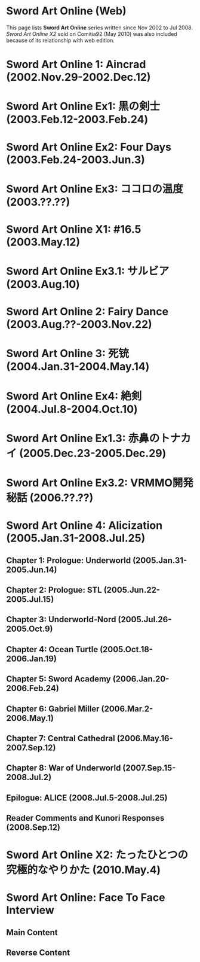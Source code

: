 # Sword Art Online (Web)

This page lists **Sword Art Online** series written since Nov 2002 to Jul 2008.
*Sword Art Online X2* sold on Comitia92 (May 2010) was also included because of its relationship with web edition.

# Sword Art Online 1: Aincrad (2002.Nov.29-2002.Dec.12)
# Sword Art Online Ex1: 黒の剣士 (2003.Feb.12-2003.Feb.24)
# Sword Art Online Ex2: Four Days (2003.Feb.24-2003.Jun.3)
# Sword Art Online Ex3: ココロの温度 (2003.??.??)
# Sword Art Online X1: #16.5 (2003.May.12)
# Sword Art Online Ex3.1: サルビア (2003.Aug.10)
# Sword Art Online 2: Fairy Dance (2003.Aug.??-2003.Nov.22)
# Sword Art Online 3: 死铳 (2004.Jan.31-2004.May.14)
# Sword Art Online Ex4: 絶剣 (2004.Jul.8-2004.Oct.10)
# Sword Art Online Ex1.3: 赤鼻のトナカイ (2005.Dec.23-2005.Dec.29)
# Sword Art Online Ex3.2: VRMMO開発秘話 (2006.??.??)
# Sword Art Online 4: Alicization (2005.Jan.31-2008.Jul.25)
## Chapter 1: Prologue: Underworld (2005.Jan.31-2005.Jun.14)
## Chapter 2: Prologue: STL (2005.Jun.22-2005.Jul.15)
## Chapter 3: Underworld-Nord (2005.Jul.26-2005.Oct.9)
## Chapter 4: Ocean Turtle (2005.Oct.18-2006.Jan.19)
## Chapter 5: Sword Academy (2006.Jan.20-2006.Feb.24)
## Chapter 6: Gabriel Miller (2006.Mar.2-2006.May.1)
## Chapter 7: Central Cathedral (2006.May.16-2007.Sep.12)
## Chapter 8: War of Underworld (2007.Sep.15-2008.Jul.2)
## Epilogue: ALICE (2008.Jul.5-2008.Jul.25)
## Reader Comments and Kunori Responses (2008.Sep.12)
# Sword Art Online X2: たったひとつの究極的なやりかた (2010.May.4)
# Sword Art Online: Face To Face Interview
## Main Content
## Reverse Content
